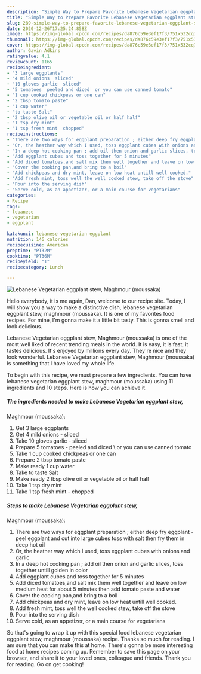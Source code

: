 ```yaml
---
description: "Simple Way to Prepare Favorite Lebanese Vegetarian eggplant stew, Maghmour (moussaka)"
title: "Simple Way to Prepare Favorite Lebanese Vegetarian eggplant stew, Maghmour (moussaka)"
slug: 289-simple-way-to-prepare-favorite-lebanese-vegetarian-eggplant-stew-maghmour-moussaka
date: 2020-12-26T17:25:24.858Z
image: https://img-global.cpcdn.com/recipes/da876c59e3ef17f3/751x532cq70/lebanese-vegetarian-eggplant-stew-maghmour-moussaka-recipe-main-photo.jpg
thumbnail: https://img-global.cpcdn.com/recipes/da876c59e3ef17f3/751x532cq70/lebanese-vegetarian-eggplant-stew-maghmour-moussaka-recipe-main-photo.jpg
cover: https://img-global.cpcdn.com/recipes/da876c59e3ef17f3/751x532cq70/lebanese-vegetarian-eggplant-stew-maghmour-moussaka-recipe-main-photo.jpg
author: Gavin Adkins
ratingvalue: 4.1
reviewcount: 1165
recipeingredient:
- "3 large eggplants"
- "4 mild onions  sliced"
- "10 gloves garlic  sliced"
- "5 tomatoes  peeled and diced  or you can use canned tomato"
- "1 cup cooked chickpeas or one can"
- "2 tbsp tomato paste"
- "1 cup water"
- "to taste Salt"
- "2 tbsp olive oil or vegetable oil or half half"
- "1 tsp dry mint"
- "1 tsp fresh mint  chopped"
recipeinstructions:
- "There are two ways for eggplant preparation ; either deep fry eggplant - peel eggplant and cut into large cubes toss with salt then fry them in deep hot oil"
- "Or, the heather way which I used, toss eggplant cubes with onions and garlic"
- "In a deep hot cooking pan ; add oil then onion and garlic slices, toss together untill golden in color"
- "Add eggplant cubes and toss together for 5 minutes"
- "Add diced tomatoes,and salt mix them well together and leave on low medium heat for about 5 minutes then add tomato paste and water"
- "Cover the cooking pan,and bring to a boil"
- "Add chickpeas and dry mint, leave on low heat untill well cooked."
- "Add fresh mint, toss well the well cooked stew, take off the stove"
- "Pour into the serving dish"
- "Serve cold, as an appetizer, or a main course for vegetarians"
categories:
- Recipe
tags:
- lebanese
- vegetarian
- eggplant

katakunci: lebanese vegetarian eggplant 
nutrition: 146 calories
recipecuisine: American
preptime: "PT32M"
cooktime: "PT36M"
recipeyield: "1"
recipecategory: Lunch

---
```



![Lebanese Vegetarian eggplant stew,
Maghmour (moussaka)](https://img-global.cpcdn.com/recipes/da876c59e3ef17f3/751x532cq70/lebanese-vegetarian-eggplant-stew-maghmour-moussaka-recipe-main-photo.jpg)

Hello everybody, it is me again, Dan, welcome to our recipe site. Today, I will show you a way to make a distinctive dish, lebanese vegetarian eggplant stew,
maghmour (moussaka). It is one of my favorites food recipes. For mine, I'm gonna make it a little bit tasty. This is gonna smell and look delicious.

Lebanese Vegetarian eggplant stew,
Maghmour (moussaka) is one of the most well liked of recent trending meals in the world. It is easy, it is fast, it tastes delicious. It's enjoyed by millions every day. They're nice and they look wonderful. Lebanese Vegetarian eggplant stew,
Maghmour (moussaka) is something that I have loved my whole life.




To begin with this recipe, we must prepare a few ingredients. You can have lebanese vegetarian eggplant stew,
maghmour (moussaka) using 11 ingredients and 10 steps. Here is how you can achieve it.

<!--inarticleads1-->

##### The ingredients needed to make Lebanese Vegetarian eggplant stew,
Maghmour (moussaka):

1. Get 3 large eggplants
1. Get 4 mild onions - sliced
1. Take 10 gloves garlic - sliced
1. Prepare 5 tomatoes - peeled and diced \ or you can use canned tomato
1. Take 1 cup cooked chickpeas or one can
1. Prepare 2 tbsp tomato paste
1. Make ready 1 cup water
1. Take to taste Salt
1. Make ready 2 tbsp olive oil or vegetable oil or half half
1. Take 1 tsp dry mint
1. Take 1 tsp fresh mint - chopped




<!--inarticleads2-->

##### Steps to make Lebanese Vegetarian eggplant stew,
Maghmour (moussaka):

1. There are two ways for eggplant preparation ; either deep fry eggplant - peel eggplant and cut into large cubes toss with salt then fry them in deep hot oil
1. Or, the heather way which I used, toss eggplant cubes with onions and garlic
1. In a deep hot cooking pan ; add oil then onion and garlic slices, toss together untill golden in color
1. Add eggplant cubes and toss together for 5 minutes
1. Add diced tomatoes,and salt mix them well together and leave on low medium heat for about 5 minutes then add tomato paste and water
1. Cover the cooking pan,and bring to a boil
1. Add chickpeas and dry mint, leave on low heat untill well cooked.
1. Add fresh mint, toss well the well cooked stew, take off the stove
1. Pour into the serving dish
1. Serve cold, as an appetizer, or a main course for vegetarians




So that's going to wrap it up with this special food lebanese vegetarian eggplant stew,
maghmour (moussaka) recipe. Thanks so much for reading. I am sure that you can make this at home. There's gonna be more interesting food at home recipes coming up. Remember to save this page on your browser, and share it to your loved ones, colleague and friends. Thank you for reading. Go on get cooking!
